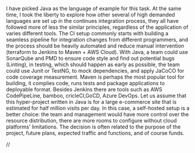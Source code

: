 I have picked Java as the language of example for this task. At the same time, I took the liberty to explore how other several of high demanded languages are set up in the continues integration process, they all have followed more of less the similar principles, regardless of the application of varies different tools. The CI setup commonly starts with building a seamless pipeline for integration changes from different programmers, and the process should be heavily automated and reduce manual intervention (terraform to Jenkins to Maven + AWS Cloud). With Java, a team could use SonarQube and PMD to ensure code style and find out potential bugs (Linting), in testing, which should happen as early as possible, the team could use Junit or TestNG, to mock dependencies, and apply JaCoCO for code coverage measurement. Maven is perhaps the most popular tool for building, it complies code, runs tests and package applications to deployable format. 
Besides Jenkins there are tools such as AWS CodePipeLine, bamboo, cricleCI,GoCD, Azure DevOps.
Let us assume that this hyper-project written in Java is for a large e-commerce site that is estimated for half million visits per day. In this case, a self-hosted setup is a better choice: the team and management would have more control over the resource distribution, there are more rooms to configure without cloud platforms’ limitations. The decision is often related to the purpose of the project, future plans, expected traffic and functions, and of course funds.

//